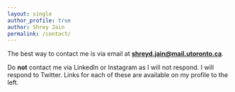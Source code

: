 ```yaml
---
layout: single
author_profile: true
author: Shrey Jain
permalink: /contact/
---
```


The best way to contact me is via email at **shreyd.jain@mail.utoronto.ca**.

Do **not** contact me via LinkedIn or Instagram as I will not respond. I will respond to Twitter. Links for each of these are available on my profile to the left.
